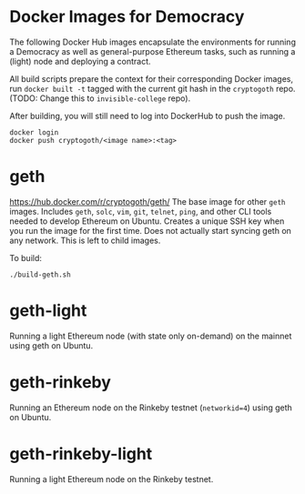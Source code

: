 Docker Images for Democracy
===========================

The following Docker Hub images encapsulate the environments for running a Democracy
as well as general-purpose Ethereum tasks, such as running a (light) node and deploying a contract.

All build scripts prepare the context for their corresponding Docker images,
run `docker built -t` tagged with the current git hash in the `cryptogoth` repo.
(TODO: Change this to `invisible-college` repo).

After building, you will still need to log into DockerHub to push the image.

```
docker login
docker push cryptogoth/<image name>:<tag>
```

# geth

https://hub.docker.com/r/cryptogoth/geth/
The base image for other `geth` images.
Includes `geth`, `solc`, `vim`, `git`, `telnet`, `ping`, and other CLI tools needed to develop Ethereum on Ubuntu.
Creates a unique SSH key when you run the image for the first time.
Does not actually start syncing geth on any network. This is left to child images.

To build:
```
./build-geth.sh
```

# geth-light

Running a light Ethereum node (with state only on-demand) on the mainnet using geth on Ubuntu.

# geth-rinkeby

Running an Ethereum node on the Rinkeby testnet (`networkid=4`) using geth on Ubuntu.

# geth-rinkeby-light

Running a light Ethereum node on the Rinkeby testnet.
